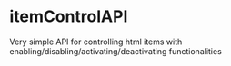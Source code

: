 itemControlAPI
==============

Very simple API for controlling html items with enabling/disabling/activating/deactivating functionalities
